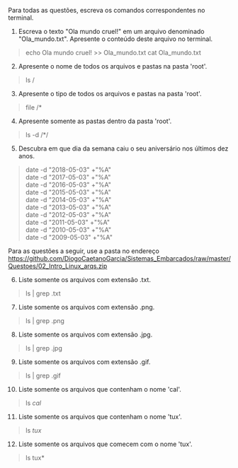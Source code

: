 Para todas as questões, escreva os comandos correspondentes no terminal.

1. Escreva o texto "Ola mundo cruel!" em um arquivo denominado "Ola_mundo.txt". Apresente o conteúdo deste arquivo no terminal.
>echo Ola mundo cruel! >> Ola_mundo.txt                              cat Ola_mundo.txt

2. Apresente o nome de todos os arquivos e pastas na pasta 'root'.
>ls /

3. Apresente o tipo de todos os arquivos e pastas na pasta 'root'.
>file /*

4. Apresente somente as pastas dentro da pasta 'root'.
>ls -d /*/

5. Descubra em que dia da semana caiu o seu aniversário nos últimos dez anos.
>date -d "2018-05-03" +"%A"                                             
date -d "2017-05-03" +"%A"                                              
date -d "2016-05-03" +"%A"                                              
date -d "2015-05-03" +"%A"                                              
date -d "2014-05-03" +"%A"                                              
date -d "2013-05-03" +"%A"                                              
date -d "2012-05-03" +"%A"                                              
date -d "2011-05-03" +"%A"                                              
date -d "2010-05-03" +"%A"                                              
date -d "2009-05-03" +"%A"                                              

Para as questões a seguir, use a pasta no endereço https://github.com/DiogoCaetanoGarcia/Sistemas_Embarcados/raw/master/Questoes/02_Intro_Linux_arqs.zip

6. Liste somente os arquivos com extensão .txt.
>ls | grep .txt

7. Liste somente os arquivos com extensão .png.
>ls | grep .png

8. Liste somente os arquivos com extensão .jpg.
>ls | grep .jpg

9. Liste somente os arquivos com extensão .gif.
>ls | grep .gif

10. Liste somente os arquivos que contenham o nome 'cal'.
>ls *cal*

11. Liste somente os arquivos que contenham o nome 'tux'.
>ls *tux*

12. Liste somente os arquivos que comecem com o nome 'tux'.
>ls tux*
